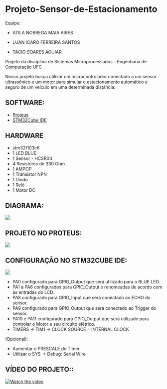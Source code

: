 # Projeto-Sensor-de-Estacionamento
Equipe:

* ATILA NOBREGA MAIA AIRES

* LUAN ICARO FERREIRA SANTOS

* TACIO SOARES AGUIAR


Projeto da disciplina de Sistemas Microprocessados - Engenharia de Computação UFC

Nosso projeto busca utilizar um microcontrolador conectado a um sensor ultrassônico e um motor para simular o estacionamento automático e seguro de um veículo em uma determinada distância.

<h2>SOFTWARE:</h2>

* <a href="https://www.labcenter.com/">Proteus</a>
* <a href="https://www.st.com/en/ecosystems/stm32cube.html">STM32Cube IDE</a>

<h2>HARDWARE</h2>

* stm32f103c6
* 1 LED BLUE
* 1 Sensor - HCSR04
* 4 Resistores de 330 Ohm
* 1 AMPOP
* 1 Transistor NPN
* 1 Diodo
* 1 Relé
* 1 Motor DC

<h2>DIAGRAMA:</h2>

<img src="https://github.com/Atila-Nobrega/Projeto-Sensor-de-Estacionamento/edit/main/imagens/diagrama.png">


<h2>PROJETO NO PROTEUS:</h2>

<img src="https://github.com/Atila-Nobrega/Projeto-Sensor-de-Estacionamento/edit/main/imagens/projetoproteus.png">

<h2>CONFIGURAÇÃO NO STM32CUBE IDE:</h2>

<img src="https://github.com/Atila-Nobrega/Projeto-Sensor-de-Estacionamento/edit/main/imagens/cubeide.png">

* PA0 configurado para GPIO_Output que será utilizado para o BLUE LED.
* PA1 a PA6 configurados para GPIO_Output e renomeadas de acordo com as entradas do LCD.
* PA8 configurado para GPIO_Input que será conectado ao ECHO do sensor.
* PA9 configurado para GPIO_Output que será conectado ao Trigger do sensor.
* PA10 e PA11 configurado para GPIO_Output que será utilizado para controlar o Motor e seu circuito elétrico.
* TIMERS -> TIM1 -> CLOCK SOURCE = INTERNAL CLOCK

(Opcional): 
* Aumentar o PRESCALE do Timer 
* Utilizar o SYS -> Debug: Serial Wire

<h2>VÍDEO DO PROJETO::</h2>

[![Watch the video](https://img.youtube.com/vi/ZqOWXydNSa4/maxresdefault.jpg)](https://youtu.be/ZqOWXydNSa4)
